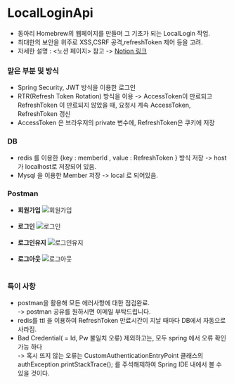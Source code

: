 # LocalLoginApi

- 동아리 Homebrew의 웹페이지를 만들며 그 기초가 되는 LocalLogin 작업.
- 최대한의 보안을 위주로 XSS,CSRF 공격,refreshToken 제어 등을 고려.
- 자세한 설명 : <노션 페이지> 참고 -> [Notion 링크](https://continuous-catcher-118.notion.site/JWT-4e990c17ea414940b5ff144ddc1933b1)

### 맡은 부분 및 방식
- Spring Security, JWT 방식을 이용한 로그인
- RTR(Refresh Token Rotation) 방식을 이용 -> AccessToken이 만료되고 RefreshToken 이 만료되지 않았을 때, 요청시 계속 AccessToken, RefreshToken 갱신
- AccessToken 은 브라우저의 private 변수에, RefreshToken은 쿠키에 저장

### DB
- redis 를 이용한 {key : memberId , value : RefreshToken } 방식 저장 -> host 가 localhost로 저장되어 있음.
- Mysql 을 이용한 Member 저장 -> local 로 되어있음.


### Postman
- **회원가입**
  ![회원가입](https://github.com/ceginer/Homebrew_BE/assets/92140163/91e607dd-105f-4da0-93f1-b52df2a62f0e)
  </br></br>
- **로그인**
  ![로그인](https://github.com/ceginer/Homebrew_BE/assets/92140163/f0238ee9-f040-44f6-9ec6-603b50f912cc)
  </br></br>
- **로그인유지**
  ![로그인유지](https://github.com/ceginer/Homebrew_BE/assets/92140163/d9818972-8422-4f77-b7dc-8da0d81ff4d8)
  </br></br>
- **로그아웃**
  ![로그아웃](https://github.com/ceginer/Homebrew_BE/assets/92140163/0d963f19-5dda-47ba-89ca-2ee5f5b7a479)
  </br></br>

### 특이 사항
- postman을 활용해 모든 에러사항에 대한 점검완료.
</br> -> postman 공유를 원하시면 이메일 부탁드립니다.
- redis를 ttl 을 이용하여 RefreshToken 만료시간이 지날 때마다 DB에서 자동으로 사라짐.
- Bad Credential( = Id, Pw 불일치 오류) 제외하고는, 모두 spring 에서 오류 확인가능 하다
</br> -> 혹시 뜨지 않는 오류는 CustomAuthenticationEntryPoint 클래스의 authException.printStackTrace(); 를 주석해제하여 Spring IDE 내에서 볼 수 있을 것이다.
